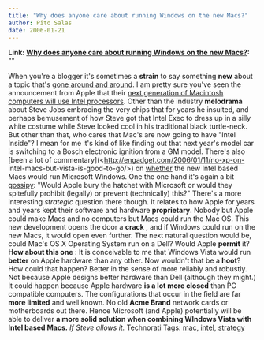 ```yaml
---
title: "Why does anyone care about running Windows on the new Macs?"
author: Pito Salas
date: 2006-01-21
---
```


**Link: [Why does anyone care about running Windows on the new Macs?](None):** ""

When you're a blogger it's sometimes a **strain** to say something **new**
about a topic that's [gone around and
around](<http://www.google.com/search?q=intel%20mac%20vista%20xp>). I am
pretty sure you've seen the announcement from Apple that their [next
generation of Macintosh computers will use Intel
processors](<http://www.apple.com/macbookpro/>). Other than the industry
**melodrama** about Steve Jobs embracing the very chips that for years he
insulted, and perhaps bemusement of how Steve got that Intel Exec to dress up
in a silly white costume while Steve looked cool in his traditional black
turtle-neck. But other than that, who cares that Mac's are now going to have
"Intel Inside"? I mean for me it's kind of like finding out that next year's
model car is switching to a Bosch electronic ignition from a GM model. There's
also [been a lot of commentary](<http://engadget.com/2006/01/11/no-xp-on-
intel-macs-but-vista-is-good-to-go/>) on
[whether](<http://www.betanews.com/article/XP_Wont_Run_on_Intel_MacBook_iMac/1137003330>)
the new Intel based Macs would run Microsoft Windows. One the one hand it's
again a bit [gossipy](<http://www.msnbc.msn.com/id/10794396/from/RS.3/>):
"Would Apple bury the hatchet with Microsoft or would they spitefully prohibit
(legally) or prevent (technically) this?" There's a more interesting
_strategic_ question there though.  It relates to how Apple for years and
years kept their software and hardware **proprietary**. Nobody but Apple could
make Macs and no computers but Macs could run the Mac OS.  This new
development opens the door a **crack** , and if Windows could run on the new
Macs, it would open even further. The next natural question would be, could
Mac's OS X Operating System run on a Dell? Would Apple **permit** it? **How
about this one** : It is conceivable to me that Windows Vista would run
**better** on Apple hardware than any other. Now wouldn't that be a **hoot**?
How could that happen? Better in the sense of more reliably and robustly. Not
because Apple designs better hardware than Dell (although they might.)  It
could happen because Apple hardware **is a lot more closed** than PC
compatible computers. The configurations that occur in the field are far
**more limited** and well known. No old **Acme Brand** network cards or
motherboards out there.  Hence Microsoft (and Apple) potentially will be able
to deliver **a more solid solution when combining WIndows Vista with Intel
based Macs.** _If Steve allows it._ Technorati Tags:
[mac](<http://www.technorati.com/tag/mac>),
[intel](<http://www.technorati.com/tag/intel>),
[strategy](<http://www.technorati.com/tag/strategy>)


